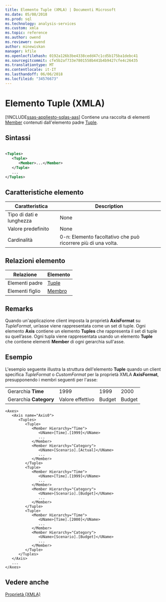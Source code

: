 ```yaml
---
title: Elemento Tuple (XMLA) | Documenti Microsoft
ms.date: 05/08/2018
ms.prod: sql
ms.technology: analysis-services
ms.custom: xmla
ms.topic: reference
ms.author: owend
ms.reviewer: owend
author: minewiskan
manager: kfile
ms.openlocfilehash: 0192a126b3be4338cedd47c1cd5b175ba1debc41
ms.sourcegitcommit: cfe5b2af733e7801558b441b4b9427cfe4c26435
ms.translationtype: MT
ms.contentlocale: it-IT
ms.lasthandoff: 06/06/2018
ms.locfileid: "34576673"
---
```

# <a name="tuple-element-xmla"></a>Elemento Tuple (XMLA)
[!INCLUDE[ssas-appliesto-sqlas-aas](../../../includes/ssas-appliesto-sqlas-aas.md)]
  Contiene una raccolta di elementi [Member](../../../analysis-services/xmla/xml-elements-properties/member-element-xmla.md) contenuti dall'elemento padre [Tuple](../../../analysis-services/xmla/xml-elements-properties/tuples-element-xmla.md).  
  
## <a name="syntax"></a>Sintassi  
  
```xml  
  
<Tuples>  
   <Tuple>  
      <Member>...</Member>  
   </Tuple>  
   ...  
</Tuples>  
```  
  
## <a name="element-characteristics"></a>Caratteristiche elemento  
  
|Caratteristica|Description|  
|--------------------|-----------------|  
|Tipo di dati e lunghezza|None|  
|Valore predefinito|None|  
|Cardinalità|0-n: Elemento facoltativo che può ricorrere più di una volta.|  
  
## <a name="element-relationships"></a>Relazioni elemento  
  
|Relazione|Elemento|  
|------------------|-------------|  
|Elementi padre|[Tuple](../../../analysis-services/xmla/xml-elements-properties/tuples-element-xmla.md)|  
|Elementi figlio|[Membro](../../../analysis-services/xmla/xml-elements-properties/member-element-xmla.md)|  
  
## <a name="remarks"></a>Remarks  
 Quando un'applicazione client imposta la proprietà **AxisFormat** su *TupleFormat*, un’asse viene rappresentata come un set di tuple. Ogni elemento **Axis** contiene un elemento **Tuples** che rappresenta il set di tuple su quell’asse. Ogni tupla viene rappresentata usando un elemento **Tuple** che contiene elementi **Member** di ogni gerarchia sull'asse.  
  
## <a name="example"></a>Esempio  
 L'esempio seguente illustra la struttura dell'elemento **Tuple** quando un client specifica *TupleFormat* o *CustomFormat* per la proprietà XMLA **AxisFormat**, presupponendo i membri seguenti per l'asse:  
  
|||||  
|-|-|-|-|  
|Gerarchia **Time**|1999|1999|2000|  
|Gerarchia **Category**|Valore effettivo|Budget|Budget|  
  
```  
<Axes>  
   <Axis name="Axis0">  
      <Tuples>  
         <Tuple>  
            <Member Hierarchy="Time">  
               <UName>[Time].[1999]</UName>  
               ...  
            </Member>  
            <Member Hierarchy="Category">  
               <UName>[Scenario].[Actual]</UName>  
               ...  
            </Member>  
         </Tuple>  
         <Tuple>  
            <Member Hierarchy="Time">  
               <UName>[Time].[1999]</UName>  
               ...  
            </Member>  
            <Member Hierarchy="Category">  
               <UName>[Scenario].[Budget]</UName>  
               ...  
            </Member>  
         </Tuple>  
         <Tuple>  
            <Member Hierarchy="Time">  
               <UName>[Time].[2000]</UName>  
               ...  
            </Member>  
            <Member Hierarchy="Category">  
               <UName>[Scenario].[Budget]</UName>  
               ...  
            </Member>  
         </Tuple>  
      </Tuples>  
   </Axis>  
   ...  
</Axes>  
```  
  
## <a name="see-also"></a>Vedere anche
 [Proprietà &#40;XMLA&#41;](../../../analysis-services/xmla/xml-elements-properties/xml-elements-properties.md)  
  
  
